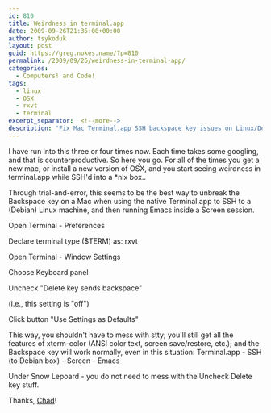 ```yaml
---
id: 810
title: Weirdness in terminal.app
date: 2009-09-26T21:35:08+00:00
author: tsykoduk
layout: post
guid: https://greg.nokes.name/?p=810
permalink: /2009/09/26/weirdness-in-terminal-app/
categories:
  - Computers! and Code!
tags:
  - linux
  - OSX
  - rxvt
  - terminal
excerpt_separator:  <!--more-->
description: "Fix Mac Terminal.app SSH backspace key issues on Linux/Debian. Simple Terminal preferences tweaks for proper backspace functionality in Screen and Emacs sessions."
---
```

I have run into this three or four times now. Each time takes some googling, and that is counterproductive. So here you go. For all of the times you get a new mac, or install a new version of OSX, and you start seeing weirdness in terminal.app while SSH'd into a *nix box..

<!--more-->

Through trial-and-error, this seems to be the best way to unbreak the Backspace key on a Mac when using the native Terminal.app to SSH to a (Debian) Linux machine, and then running Emacs inside a Screen session.

Open Terminal - Preferences

Declare terminal type ($TERM) as: rxvt

Open Terminal - Window Settings

Choose Keyboard panel

Uncheck "Delete key sends backspace"

  (i.e., this setting is "off")

Click button "Use Settings as Defaults"

This way, you shouldn't have to mess with stty; you'll still get all the features of xterm-color (ANSI color text, screen save/restore, etc.); and the Backspace key will work normally, even in this situation:
Terminal.app - SSH (to Debian box) - Screen - Emacs

Under Snow Lepoard - you do not need to mess with the Uncheck Delete key stuff.

Thanks, <a href="http://chad.glendenin.com/macosx-backspace.html">Chad</a>!